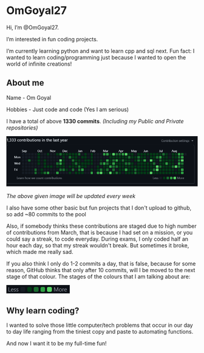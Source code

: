 # OmGoyal27

Hi, I’m @OmGoyal27.

I’m interested in fun coding projects.

I’m currently learning python and want to learn cpp and sql next.
Fun fact: I wanted to learn coding/programming just because I wanted to open the world of infinite creations!

## About me

Name - Om Goyal

Hobbies - Just code and code (Yes I am serious)

I have a total of above **1330 commits**. *(Including my Public and Private repositories)*

![image](images/contributions.png)

*The above given image will be updated every week*

I also have some other basic but fun projects that I don't upload to github, so add ~80 commits to the pool

Also, if somebody thinks these contributions are staged due to high number of contributions from March, that is because I had set on a mission, or you could say a streak, to code everyday. During exams, I only coded half an hour each day, so that my streak wouldn't break. But sometimes it broke, which made me really sad.

If you also think I only do 1-2 commits a day, that is false, because for some reason, GitHub thinks that only after 10 commits, will I be moved to the next stage of that colour. The stages of the colours that I am talking about are:


![image](images/commit-colour-representation-of-github.png)
## Why learn coding?

I wanted to solve those little computer/tech problems that occur in our day to day life ranging from the tiniest copy and paste to automating functions.

And now I want it to be my full-time fun!
